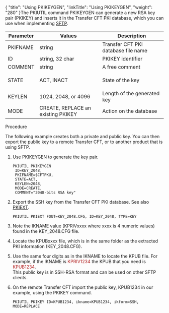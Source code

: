 {
    "title": "Using PKIKEYGEN",
    "linkTitle": "Using PKIKEYGEN",
    "weight": "280"
}The PKIUTIL command PKIKEYGEN can generate a new RSA key pair (PKIKEY) and inserts it in the Transfer CFT PKI database, which you can use when implementing [SFTP](../../../../protocols_start_here/sftp_intro).

<table>
   <thead>
      <tr>
<th class="HeadE-Column1-Header1">Parameter         </th>
<th class="HeadE-Column1-Header1">Values         </th>
<th class="HeadD-Column1-Header1">Description         </th>
      </tr>
   </thead>
   <tbody>
      <tr>
         <td>PKIFNAME         </td>
         <td>string         </td>
         <td>Transfer CFT PKI database file name         </td>
      </tr>
      <tr>
         <td>ID         </td>
         <td>string, 32 char         </td>
         <td>PKIKEY identifier         </td>
      </tr>
      <tr>
         <td>COMMENT         </td>
         <td>string         </td>
         <td>A free comment         </td>
      </tr>
      <tr>
         <td>STATE         </td>
         <td><p>ACT, INACT</p>         </td>
         <td><p>State of the key</p>         </td>
      </tr>
      <tr>
         <td>KEYLEN         </td>
         <td>1024, 2048, or 4096         </td>
         <td>Length of the generated key         </td>
      </tr>
      <tr>
         <td>MODE         </td>
         <td>CREATE, REPLACE an existing PKIKEY         </td>
         <td>Action on the database         </td>
      </tr>
   </tbody>
</table>

Procedure

The following example creates both a private and public key. You can then export the public key to a remote Transfer CFT, or to another product that is using SFTP.

1.  Use PKIKEYGEN to generate the key pair.  



        PKIUTIL PKIKEYGEN 
         ID=KEY_2048, 
         PKIFNAME=$CFTPKU, 
         STATE=ACT, 
         KEYLEN=2048, 
         MODE=CREATE, 
         COMMENT="2048-bits RSA key"

2.  Export the SSH key from the Transfer CFT PKI database. See also [PKIEXT](../pkiext).  



        PKIUTIL PKIEXT FOUT=KEY_2048.CFG, ID=KEY_2048, TYPE=KEY

3.  Note the IKNAME value (KPRIVxxxx where xxxx is 4 numeric values) found in the KEY\_2048.CFG file.

4.  Locate the KPUBxxxx file, which is in the same folder as the extracted PKI information (KEY\_2048.CFG).

5.  Use the same four digits as in the IKNAME to locate the KPUB file. For example, if the IKNAME is <span style="color: #b22222;">KPRIV1234 </span>the KPUB that you need is <span style="color: #b22222;">KPUB1234</span>.  
    This public key is in SSH-RSA format and can be used on other SFTP clients.

6.  On the remote <span class="mc-variable axway_variables.Component_Long_Name variable">Transfer CFT</span> import the public key, KPUB1234 in our example, using the PKIKEY command.  



        PKIUTIL PKIKEY ID=KPUB1234, ikname=KPUB1234, ikform=SSH, MODE=REPLACE
